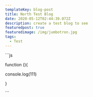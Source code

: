 ```yaml
---
templateKey: blog-post
title: North Test Blog
date: 2020-05-12T02:44:39.072Z
description: create a test blog to see
featuredpost: true
featuredimage: /img/jumbotron.jpg
tags:
  - Test
---
```

\`\``js

function (){

console.log(111)

}

\`\``
